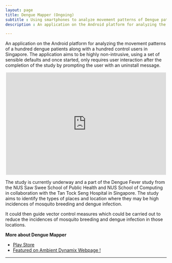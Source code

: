 ```yaml
---
layout: page
title: Dengue Mapper (Ongoing)
subtitle : Using smartphones to analyze movement patterns of Dengue patients in Singapore.
description : An application on the Android platform for analyzing the movement patterns of a hundred dengue patients along with a hundred control users in Singapore. The study aims to guide control measures which could be carried out to reduce the incidences of mosquito breeding and dengue infection in Singapore.

---
```

An application on the Android platform for analyzing the movement patterns of a hundred
dengue patients along with a hundred control users in Singapore. The application aims to be highly non-intrusive, using a set of sensible defaults and once started, only requires user interaction after the completion of the study by prompting the user with an uninstall message.

<!--

<p align="center">
  <img src="{{ site.url }}/assets/portfolio/dengueMapper.png" alt="Dengue Mapper"/>
</p>

-->
<p align="center">
	<iframe src="https://player.vimeo.com/video/142143184?color=ff9933" width="500" height="319" frameborder="0" webkitallowfullscreen mozallowfullscreen allowfullscreen></iframe> 
</p>
The study is currently underway and a part of the Dengue Fever study from the NUS Saw Swee School of Public Health and NUS School of Computing in collaboration with the Tan Tock Seng Hospital in Singapore. The study aims to identify the types of places and location where they may be high incidences of mosquito breeding and dengue infection. 

It could then guide vector control measures which could be carried out to reduce the incidences of mosquito breeding and dengue infection in those locations. 

<strong> More about Dengue Mapper </strong>

* [Play Store](https://play.google.com/store/apps/details?id=sg.nus.comp.fci.denguemapper&hl=en)
* [Featured on Ambient Dynamix Webpage !](http://ambientdynamix.org/news/dynamix-joins-the-fight-against-dengue-fever)

---
